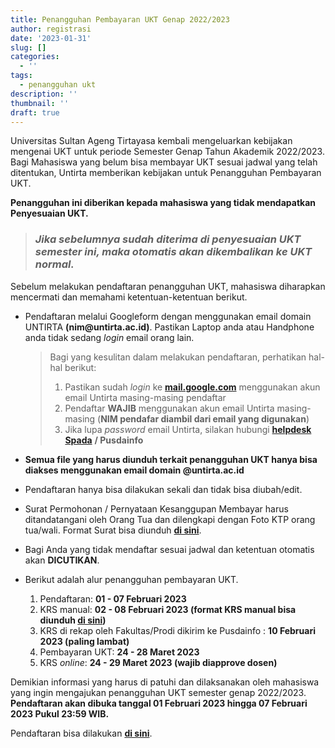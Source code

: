```yaml
---
title: Penangguhan Pembayaran UKT Genap 2022/2023
author: registrasi
date: '2023-01-31'
slug: []
categories:
  - ''
tags:
  - penangguhan ukt
description: ''
thumbnail: ''
draft: true
---
```


Universitas Sultan Ageng Tirtayasa kembali mengeluarkan kebijakan mengenai UKT untuk periode Semester Genap Tahun Akademik 2022/2023. Bagi Mahasiswa yang belum bisa membayar UKT sesuai jadwal yang telah ditentukan, Untirta memberikan kebijakan untuk Penangguhan Pembayaran UKT.

**Penangguhan ini diberikan kepada mahasiswa yang tidak mendapatkan Penyesuaian UKT.**

> ### *Jika sebelumnya sudah diterima di penyesuaian UKT semester ini, maka otomatis akan dikembalikan ke UKT normal.*

Sebelum melakukan pendaftaran penangguhan UKT, mahasiswa diharapkan mencermati dan memahami ketentuan-ketentuan berikut.

-   Pendaftaran melalui Googleform dengan menggunakan email domain UNTIRTA **(nim\@untirta.ac.id)**. Pastikan Laptop anda atau Handphone anda tidak sedang *login* email orang lain.

    > Bagi yang kesulitan dalam melakukan pendaftaran, perhatikan hal-hal berikut:
    >
    > 1.  Pastikan sudah *login* ke [**mail.google.com**](mail.google.com) menggunakan akun email Untirta masing-masing pendaftar
    > 2.  Pendaftar **WAJIB** menggunakan akun email Untirta masing-masing (**NIM pendafar diambil dari email yang digunakan**)
    > 3.  Jika lupa *password* email Untirta, silakan hubungi [**helpdesk Spada**](http://helpdesk.spada.untirta.ac.id/) **/ Pusdainfo**

-   **Semua file yang harus diunduh terkait penangguhan UKT hanya bisa diakses menggunakan email domain \@untirta.ac.id**

-   Pendaftaran hanya bisa dilakukan sekali dan tidak bisa diubah/edit.

-   Surat Permohonan / Pernyataan Kesanggupan Membayar harus ditandatangani oleh Orang Tua dan dilengkapi dengan Foto KTP orang tua/wali. Format Surat bisa diunduh [**di sini**](https://drive.google.com/file/d/187wXXai1BCceGE5A2Tsvtx8RVJxPCH4s/view?usp=sharing).

-   Bagi Anda yang tidak mendaftar sesuai jadwal dan ketentuan otomatis akan **DICUTIKAN**.

-   Berikut adalah alur penangguhan pembayaran UKT.

    1.  Pendaftaran: **01 - 07 Februari 2023**
    2.  KRS manual: **02 - 08 Februari 2023 (**format KRS manual bisa diunduh [**di sini**](https://drive.google.com/file/d/17qnUogi8jnX735o727tNAaOCeE7bMMfn/view?usp=sharing)**)**
    3.  KRS di rekap oleh Fakultas/Prodi dikirim ke Pusdainfo : **10 Februari 2023 (paling lambat)**
    4.  Pembayaran UKT: **24 - 28 Maret 2023**
    5.  KRS *online*: **24 - 29 Maret 2023 (wajib diapprove dosen)**

Demikian informasi yang harus di patuhi dan dilaksanakan oleh mahasiswa yang ingin mengajukan penangguhan UKT semester genap 2022/2023. **Pendaftaran akan dibuka tanggal 01 Februari 2023 hingga 07 Februari 2023 Pukul 23:59 WIB.**

Pendaftaran bisa dilakukan [**di sini**](https://docs.google.com/forms/d/e/1FAIpQLScV_kmqQK6_82MVyt4ntjPmNjZdEpdMjyfpoDfu3AX0MNCJJw/viewform).

